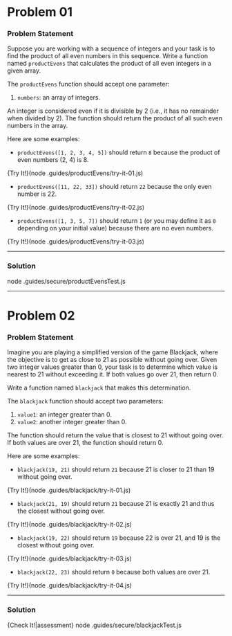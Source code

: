 # Problem 01

### Problem Statement

Suppose you are working with a sequence of integers and your task is to find the product of all even numbers in this sequence. Write a function named `productEvens` that calculates the product of all even integers in a given array.

The `productEvens` function should accept one parameter:

1. `numbers`: an array of integers.

An integer is considered even if it is divisible by 2 (i.e., it has no remainder when divided by 2). The function should return the product of all such even numbers in the array.

Here are some examples:

- `productEvens([1, 2, 3, 4, 5])` should return `8` because the product of even numbers (2, 4) is 8.

{Try It!}(node .guides/productEvens/try-it-01.js)

- `productEvens([11, 22, 33])` should return `22` because the only even number is 22.

{Try It!}(node .guides/productEvens/try-it-02.js)

- `productEvens([1, 3, 5, 7])` should return `1` (or you may define it as `0` depending on your initial value) because there are no even numbers.

{Try It!}(node .guides/productEvens/try-it-03.js)

---

### Solution

node .guides/secure/productEvensTest.js

---

# Problem 02

### Problem Statement

Imagine you are playing a simplified version of the game Blackjack, where the objective is to get as close to 21 as possible without going over. Given two integer values greater than 0, your task is to determine which value is nearest to 21 without exceeding it. If both values go over 21, then return 0.

Write a function named `blackjack` that makes this determination.

The `blackjack` function should accept two parameters:

1. `value1`: an integer greater than 0.
2. `value2`: another integer greater than 0.

The function should return the value that is closest to 21 without going over. If both values are over 21, the function should return 0.

Here are some examples:

- `blackjack(19, 21)` should return `21` because 21 is closer to 21 than 19 without going over.

{Try It!}(node .guides/blackjack/try-it-01.js)

- `blackjack(21, 19)` should return `21` because 21 is exactly 21 and thus the closest without going over.

{Try It!}(node .guides/blackjack/try-it-02.js)

- `blackjack(19, 22)` should return `19` because 22 is over 21, and 19 is the closest without going over.

{Try It!}(node .guides/blackjack/try-it-03.js)

- `blackjack(22, 23)` should return `0` because both values are over 21.

{Try It!}(node .guides/blackjack/try-it-04.js)

---

### Solution

{Check It!|assessment}
node .guides/secure/blackjackTest.js
